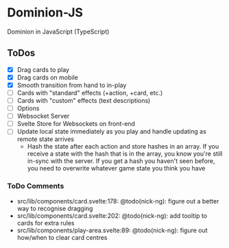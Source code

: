 # Dominion-JS
Dominion in JavaScript (TypeScript)

## ToDos

- [x] Drag cards to play
- [x] Drag cards on mobile
- [x] Smooth transition from hand to in-play
- [ ] Cards with "standard" effects (+action, +card, etc.)
- [ ] Cards with "custom" effects (text descriptions)
- [ ] Options
- [ ] Websocket Server
- [ ] Svelte Store for Websockets on front-end
- [ ] Update local state immediately as you play and handle updating as remote state arrives
   - Hash the state after each action and store hashes in an array. If you receive a state with the hash that is in the array, you know you're still in-sync with the server. If you get a hash you haven't seen before, you need to overwrite whatever game state you think you have

### ToDo Comments

- src/lib/components/card.svelte:178: @todo(nick-ng): figure out a better way to recognise dragging
- src/lib/components/card.svelte:202: @todo(nick-ng): add tooltip to cards for extra rules
- src/lib/components/play-area.svelte:89: @todo(nick-ng): figure out how/when to clear card centres
